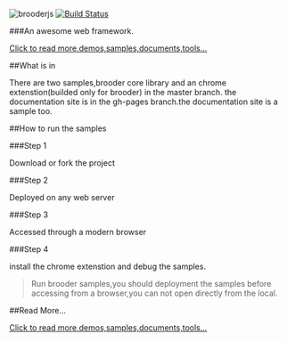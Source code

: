 ![brooderjs](https://github.com/hou80houzhu/brooderjs/raw/gh-pages/packet/opensite/pc/style/images/logo2.png) [![Build Status](https://travis-ci.org/hou80houzhu/brooderjs.svg?branch=master)](https://travis-ci.org/hou80houzhu/brooderjs)

###An awesome web framework.


[Click to read more,demos,samples,documents,tools...](http://hou80houzhu.github.io/brooderjs/ "Read More,Demos,Documents")

##What is in

There are two samples,brooder core library and an chrome    extenstion(builded only for brooder) in the master branch. the documentation site is in the gh-pages branch.the documentation site is a sample too.

##How to run the samples

###Step 1

Download or fork the project

###Step 2

Deployed on any web server

###Step 3

Accessed through a modern browser

###Step 4

install the chrome extenstion and debug the samples.

> Run brooder samples,you should deployment the samples before accessing from a browser,you can not open directly from the local.

##Read More...

[Click to read more,demos,samples,documents,tools...](http://hou80houzhu.github.io/brooderjs/ "Read More,Demos,Documents")
